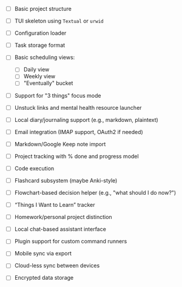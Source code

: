 - [ ] Basic project structure
- [ ] TUI skeleton using `Textual` or `urwid`
- [ ] Configuration loader
- [ ] Task storage format
- [ ] Basic scheduling views:
  - [ ] Daily view
  - [ ] Weekly view
  - [ ] "Eventually" bucket
- [ ] Support for "3 things" focus mode

- [ ] Unstuck links and mental health resource launcher
- [ ] Local diary/journaling support (e.g., markdown, plaintext)
- [ ] Email integration (IMAP support, OAuth2 if needed)
- [ ] Markdown/Google Keep note import
- [ ] Project tracking with % done and progress model
- [ ] Code execution

- [ ] Flashcard subsystem (maybe Anki-style)
- [ ] Flowchart-based decision helper (e.g., "what should I do now?")
- [ ] “Things I Want to Learn” tracker
- [ ] Homework/personal project distinction

- [ ] Local chat-based assistant interface
- [ ] Plugin support for custom command runners

- [ ] Mobile sync via export
- [ ] Cloud-less sync between devices
- [ ] Encrypted data storage
